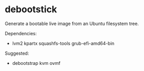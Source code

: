 debootstick
===========

Generate a bootable live image from an Ubuntu filesystem tree.

Dependencies:
- lvm2 kpartx squashfs-tools grub-efi-amd64-bin

Suggested:
- debootstrap kvm ovmf


